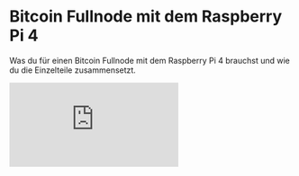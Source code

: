 # Bitcoin Fullnode mit dem Raspberry Pi 4

Was du für einen Bitcoin Fullnode mit dem Raspberry Pi 4 brauchst und wie du die Einzelteile zusammensetzt.

<div class="youtube">
  <iframe
    title="YouTube"
    src="https://www.youtube-nocookie.com/embed/pWJFFLpElT0?autohide=1&modestbranding=1&color=white&rel=0"
    frameborder="0"
    allow="autoplay;encrypted-media;picture-in-picture"
    allowfullscreen
  />
</div>

Einkaufsliste:

- [Raspberry Pi 4 mit 4GB RAM](https://amzn.to/2PgXg4X)
- [Netzteil für Raspberry Pi 4](https://amzn.to/3tMGlGz)
- [SanDisk Extreme Pro 32GB microSDHC](https://amzn.to/32IG2Rc)
- [SanDisk Ultra 3D 1 TB SSD](https://amzn.to/2PkAeKE)
- [Inateck Festplattengehäuse](https://amzn.to/3nnz7Gz)

Beim Gehäuse gibt es mehrere gute Optionen, je nachdem was dir gefällt:

- [Aluminium Passiv-Kühlung](https://amzn.to/3tNJUfG)
- [FLIRC Aluminium Case](https://amzn.to/3tN66Gx)
- [Transparent mit Lüfter und Kühlkörper](https://amzn.to/3dJWjM4)
